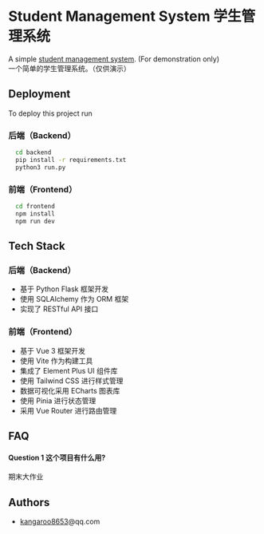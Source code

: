
# Student Management System 学生管理系统

A simple [student management system](https://github.com/kangaroo8653/Student-Management-System). (For demonstration only)  
一个简单的学生管理系统。（仅供演示）

## Deployment

To deploy this project run

### 后端（Backend）
```bash
  cd backend
  pip install -r requirements.txt
  python3 run.py
```
### 前端（Frontend）
```bash
  cd frontend
  npm install
  npm run dev
```


## Tech Stack
### 后端（Backend）
- 基于 Python Flask 框架开发
- 使用 SQLAlchemy 作为 ORM 框架
- 实现了 RESTful API 接口

### 前端（Frontend）
- 基于 Vue 3 框架开发
- 使用 Vite 作为构建工具
- 集成了 Element Plus UI 组件库
- 使用 Tailwind CSS 进行样式管理
- 数据可视化采用 ECharts 图表库
- 使用 Pinia 进行状态管理
- 采用 Vue Router 进行路由管理


## FAQ

#### Question 1 这个项目有什么用?

期末大作业


## Authors

- [kangaroo8653](https://github.com/kangaroo8653)@qq.com


